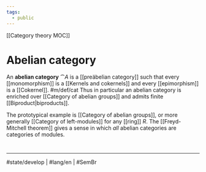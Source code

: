 ```yaml
---
tags:
  - public
---
```

[[Category theory MOC]]
# Abelian category

An **abelian category** $\cat A$ is a [[preäbelian category]] such that every [[monomorphism]] is a [[Kernels and cokernels]] and every [[epimorphism]] is a [[Cokernel]]. #m/def/cat 
Thus in particular an abelian category is enriched over [[Category of abelian groups]] and admits finite [[Biproduct|biproducts]].

The prototypical example is [[Category of abelian groups]], or more generally [[Category of left-modules]] for any [[ring]] $R$.
The [[Freyd-Mitchell theorem]] gives a sense in which _all_ abelian categories are categories of modules.

#
---
#state/develop | #lang/en | #SemBr
